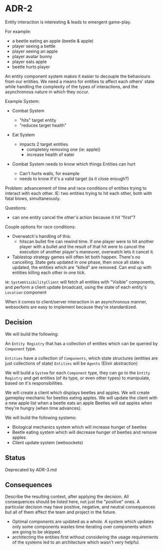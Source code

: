 # ADR-2 

Entity interaction is interesting & leads to emergent game-play.

For example:

* a beetle eating an apple (beetle & apple)
* player seeing a bettle
* player seeing an apple
* player avatar bunny
* player eats apple
* beetle hurts player

An entity component system makes it easier to decouple the behaviours from our entities.  We need a means for entities to affect each others' state while handling the complexity of the types of interactions, and the asynchronous nature in which they occur.

Example System:

* Combat System
  * "hits" target entity
  * "reduces target health"
* Eat System
  * impacts 2 target entities
    * completely removing one (ie: apple))
    * increase health of eater

* Combat System needs to know which things Entities can hurt
  * Can't hurts walls, for example
  * needs to know if it's a valid target (is it close enough?)

Problem: advancement of time and race conditions of entities trying to interact with each other.  IE:  two entities trying to hit each other, both with fatal blows, simultaneously.

Questions:
* can one entity cancel the other's action because it hit "first"?

Couple options for race conditions:
* Overwatch's handling of this:
  * hitscan bullet fire can rewind time.  If one player were to hit another player with a bullet and the result of that hit were to cancel the execution of another player's maneuver, overwatch lets it cancel it.
* Tablestop strategy games will often let both happen.  There's no cancelling.  State gets updated in one phase, then once all state is updated, the entities which are "killed" are removed.  Can end up with entities killing each other in one tick.

ie: `SystemVisibilityClient` will fetch all entities with "Visible" components, and perform a client update broadcast, using the state of each entity's `Location` component

When it comes to client/server interaction in an asynchronous manner, websockets are easy to implement because they're standardized.

## Decision

We will build the following:

An `Entity Registry` that has a collection of entities which can be queried by `Component` type.

`Entities` have a collection of `Components`, which state structures (entities are just collections of state)
  `Entities` will be `Agents` (Elixir abstraction)

We will build a `System` for each `Component` type, they can go to the `Entity Registry` and get entities (of its type, or even other types) to manipulate, based on it's responsibilities.

We will create a client which displays beetles and apples.
We will create gameplay mechanic for beetles eating apples.
We will update the client with a new apple list when a beetle eats an apple
Beetles will eat apples when they're hungry (when time advances).

We will build the following systems:
* Biological mechanics system which will increase hunger of beetles
* Beetle eating system which will decrease hunger of beetles and remove apples
* Client update system (websockets)

## Status

Deprecated by ADR-3.md

## Consequences

Describe the resulting context, after applying the decision. All consequences should be listed here, not just the "positive" ones. A particular decision may have positive, negative, and neutral consequences but all of them affect the team and project in the future.

* Optimal components are updated as a whole. A system which updates only some components wastes time iterating over components which are going to be skipped.
* architecting the entities first without considering the usage requirements of the systems led to an architecture which wasn't very helpful.
